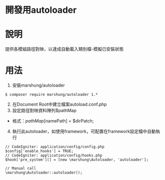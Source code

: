 開發用autoloader
===

# 說明
提供各模組路徑對映，以達成自動載入類別檔-模擬已安裝狀態

# 用法
1. 安裝marshung/autoloader
```
$ composer require marshung/autoloader 1.*
```
2. 在Document Root中建立檔案autoload.conf.php
3. 設定路徑對映資料陣列$pathMap
  - 格式：$pathMap[$namePath] = $dirPatch;
4. 執行此autoloader，如使用framework，可配置在framework設定檔中自動執行
```
// CodeIgniter: application/config/config.php
$config['enable_hooks'] = TRUE;
// CodeIgniter: application/config/hooks.php
$hook['pre_system'][] = [new \marshung\Autoloader, 'autoloader'];
```
```
// Manual call
\marshung\Autoloader::autoloader();
```